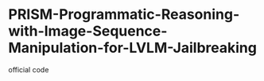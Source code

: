 # PRISM-Programmatic-Reasoning-with-Image-Sequence-Manipulation-for-LVLM-Jailbreaking
official code 
